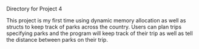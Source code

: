 Directory for Project 4

This project is my first time using dynamic memory allocation as well as structs to keep track of parks across the country. Users
can plan trips specifying parks and the program will keep track of their trip as well as tell the distance between parks on their trip.
